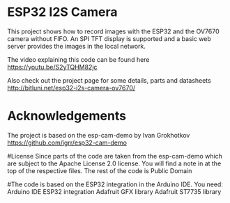 # ESP32 I2S Camera

This project shows how to record images with the ESP32 and the OV7670 camera without FIFO. An SPI TFT display is supported and a basic web server provides the images in the local network.

The video explaining this code can be found here
https://youtu.be/S2yTQHM82jc

Also check out the project page for some details, parts and datasheets
http://bitluni.net/esp32-i2s-camera-ov7670/

# Acknowledgements
The project is based on the esp-cam-demo by Ivan Grokhotkov
https://github.com/igrr/esp32-cam-demo

#License
Since parts of the code are taken from the esp-cam-demo which are subject to the Apache License 2.0 license. You will find a note in at the top of the respective files.
The rest of the code is Public Domain

#The code is based on the ESP32 integration in the Arduino IDE. You need:
Arduino IDE
ESP32 integration
Adafruit GFX library
Adafruit ST7735 library

